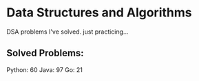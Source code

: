 # Data Structures and Algorithms
DSA problems I've solved. just practicing...

## Solved Problems:
Python: 60
Java: 97
Go: 21

